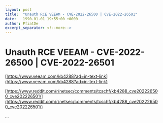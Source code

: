 ```yaml
---
layout: post
title:  "Unauth RCE VEEAM - CVE-2022-26500 | CVE-2022-26501"
date:   1990-01-01 19:55:00 +0000
author: PfiatDe
excerpt_separator: <!--more-->
---
```


# Unauth RCE VEEAM - CVE-2022-26500 | CVE-2022-26501

[https://www.veeam.com/kb4288?ad=in-text-link](https://www.veeam.com/kb4288?ad=in-text-link)

[https://www.reddit.com/r/netsec/comments/tcschf/kb4288_cve202226500_cve202226501/](https://www.reddit.com/r/netsec/comments/tcschf/kb4288_cve202226500_cve202226501/)

...
<!--more-->
